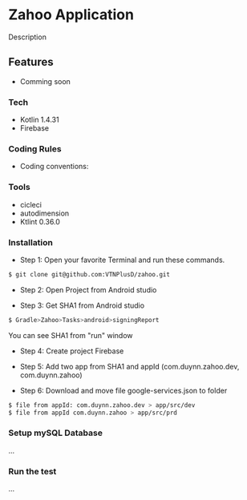 # Zahoo Application

Description

## Features

- Comming soon

### Tech

- Kotlin 1.4.31
- Firebase 

### Coding Rules

- Coding conventions: 

### Tools

- cicleci
- autodimension
- Ktlint 0.36.0

### Installation

- Step 1: Open your favorite Terminal and run these commands.

```sh
$ git clone git@github.com:VTNPlusD/zahoo.git
```

- Step 2: Open Project from Android studio

- Step 3: Get SHA1 from Android studio

```sh
$ Gradle>Zahoo>Tasks>android>signingReport
```
You can see SHA1 from "run" window 

- Step 4: Create project Firebase 

- Step 5: Add two app from SHA1 and appId (com.duynn.zahoo.dev, com.duynn.zahoo)

- Step 6: Download and move file google-services.json to folder 

```sh
$ file from appId: com.duynn.zahoo.dev > app/src/dev
$ file from appId com.duynn.zahoo > app/src/prd
```

### Setup mySQL Database
...

### Run the test
...
